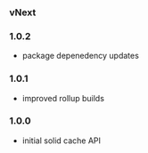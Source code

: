 
### vNext

### 1.0.2
- package depenedency updates

### 1.0.1
- improved rollup builds

### 1.0.0
- initial solid cache API

